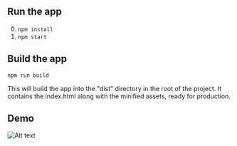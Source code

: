 ## Run the app

0. ```npm install```
0. ```npm start```

## Build the app
```npm run build```

This will build the app into the "dist" directory in the root of the project. It contains the index.html along with the minified assets, ready for production.

## Demo

![Alt text](http://g.recordit.co/RqTK1vYv0c.gif "Demo Gif")